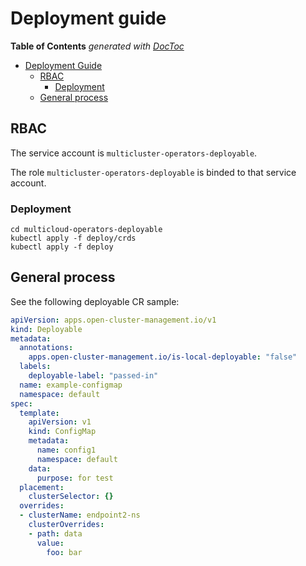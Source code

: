 # Deployment guide

<!-- START doctoc generated TOC please keep comment here to allow auto update -->
<!-- DON'T EDIT THIS SECTION, INSTEAD RE-RUN doctoc TO UPDATE -->
**Table of Contents**  *generated with [DocToc](https://github.com/thlorenz/doctoc)*

- [Deployment Guide](#deployment-guide)
    - [RBAC](#rbac)
        - [Deployment](#deployment)
    - [General process](#general-process)
<!-- END doctoc generated TOC please keep comment here to allow auto update -->

## RBAC

The service account is `multicluster-operators-deployable`.

The role `multicluster-operators-deployable` is binded to that service account.

### Deployment

```shell
cd multicloud-operators-deployable
kubectl apply -f deploy/crds
kubectl apply -f deploy
```

## General process

See the following deployable CR sample:

```yaml
apiVersion: apps.open-cluster-management.io/v1
kind: Deployable
metadata:
  annotations:
    apps.open-cluster-management.io/is-local-deployable: "false"
  labels:
    deployable-label: "passed-in"
  name: example-configmap
  namespace: default
spec:
  template:
    apiVersion: v1
    kind: ConfigMap
    metadata:
      name: config1
      namespace: default
    data:
      purpose: for test
  placement:
    clusterSelector: {}
  overrides:
  - clusterName: endpoint2-ns
    clusterOverrides:
    - path: data
      value:
        foo: bar
```
